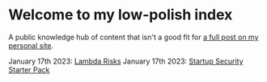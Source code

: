 # Welcome to my low-polish index

A public knowledge hub of content that isn't a good fit for [a full post on my personal site](ramimac.me).

January 17th 2023: [Lambda Risks](lambda-risks.md)
January 17th 2023: [Startup Security Starter Pack](startup-security-starter-pack.md)